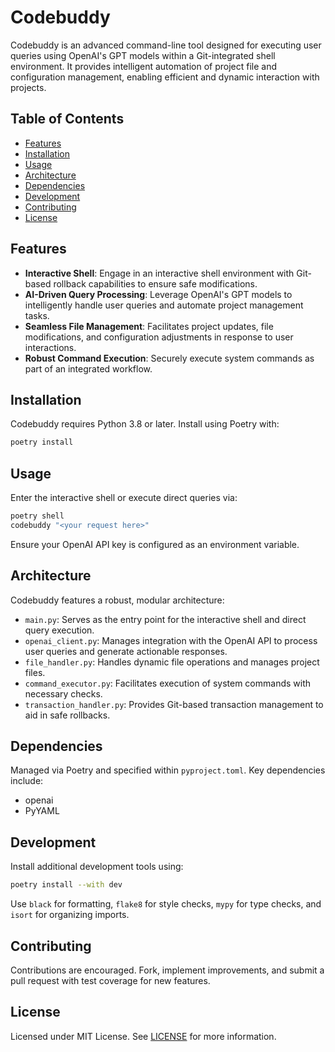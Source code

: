 # Codebuddy

Codebuddy is an advanced command-line tool designed for executing user queries using OpenAI's GPT models within a Git-integrated shell environment. It provides intelligent automation of project file and configuration management, enabling efficient and dynamic interaction with projects.

## Table of Contents

- [Features](#features)
- [Installation](#installation)
- [Usage](#usage)
- [Architecture](#architecture)
- [Dependencies](#dependencies)
- [Development](#development)
- [Contributing](#contributing)
- [License](#license)

## Features

- **Interactive Shell**: Engage in an interactive shell environment with Git-based rollback capabilities to ensure safe modifications.
- **AI-Driven Query Processing**: Leverage OpenAI's GPT models to intelligently handle user queries and automate project management tasks.
- **Seamless File Management**: Facilitates project updates, file modifications, and configuration adjustments in response to user interactions.
- **Robust Command Execution**: Securely execute system commands as part of an integrated workflow.

## Installation

Codebuddy requires Python 3.8 or later. Install using Poetry with:

```bash
poetry install
```

## Usage

Enter the interactive shell or execute direct queries via:

```bash
poetry shell
codebuddy "<your request here>"
```

Ensure your OpenAI API key is configured as an environment variable.

## Architecture

Codebuddy features a robust, modular architecture:
- `main.py`: Serves as the entry point for the interactive shell and direct query execution.
- `openai_client.py`: Manages integration with the OpenAI API to process user queries and generate actionable responses.
- `file_handler.py`: Handles dynamic file operations and manages project files.
- `command_executor.py`: Facilitates execution of system commands with necessary checks.
- `transaction_handler.py`: Provides Git-based transaction management to aid in safe rollbacks.

## Dependencies

Managed via Poetry and specified within `pyproject.toml`. Key dependencies include:
- openai
- PyYAML

## Development

Install additional development tools using:

```bash
poetry install --with dev
```

Use `black` for formatting, `flake8` for style checks, `mypy` for type checks, and `isort` for organizing imports.

## Contributing

Contributions are encouraged. Fork, implement improvements, and submit a pull request with test coverage for new features.

## License

Licensed under MIT License. See [LICENSE](LICENSE) for more information.